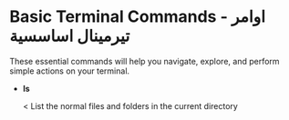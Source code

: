 # Basic Terminal Commands - اوامر تيرمينال اساسسية

These essential commands will help you navigate, explore, and perform simple actions on your terminal.

- **ls**

  < List the normal files and folders in the current directory

